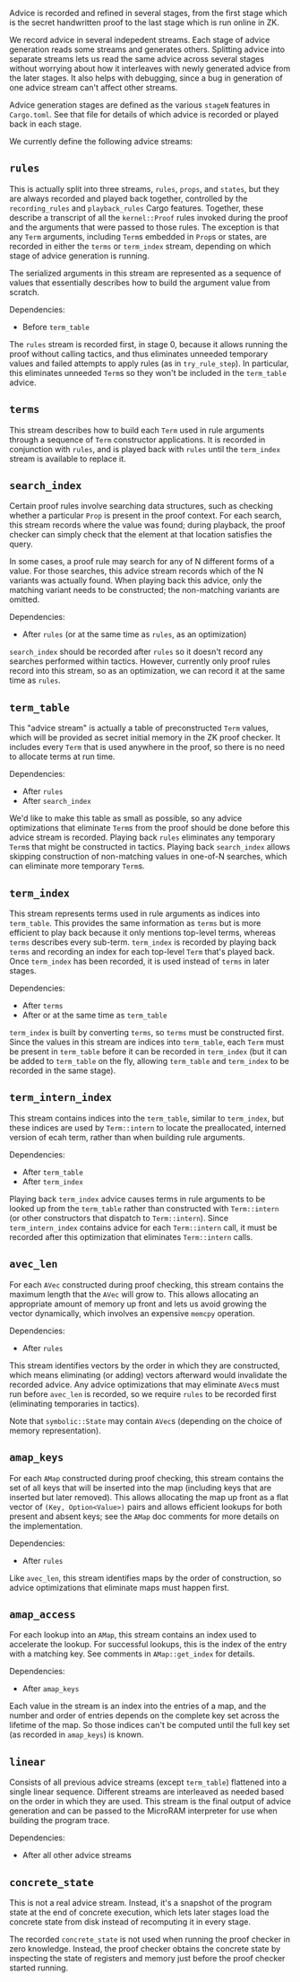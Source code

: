 Advice is recorded and refined in several stages, from the first stage which is
the secret handwritten proof to the last stage which is run online in ZK.

We record advice in several indepedent streams.  Each stage of advice
generation reads some streams and generates others.  Splitting advice into
separate streams lets us read the same advice across several stages without
worrying about how it interleaves with newly generated advice from the later
stages.  It also helps with debugging, since a bug in generation of one advice
stream can't affect other streams.

Advice generation stages are defined as the various `stageN` features in
`Cargo.toml`.  See that file for details of which advice is recorded or played
back in each stage.

We currently define the following advice streams:

## `rules`

This is actually split into three streams, `rules`, `props`, and `states`, but
they are always recorded and played back together, controlled by the
`recording_rules` and `playback_rules` Cargo features.  Together, these
describe a transcript of all the `kernel::Proof` rules invoked during the proof
and the arguments that were passed to those rules.  The exception is that any
`Term` arguments, including `Term`s embedded in `Prop`s or states, are recorded
in either the `terms` or `term_index` stream, depending on which stage of
advice generation is running.

The serialized arguments in this stream are represented as a sequence of values
that essentially describes how to build the argument value from scratch.

Dependencies:

* Before `term_table`

The `rules` stream is recorded first, in stage 0, because it allows running the
proof without calling tactics, and thus eliminates unneeded temporary values
and failed attempts to apply rules (as in `try_rule_step`).  In particular,
this eliminates unneeded `Term`s so they won't be included in the `term_table`
advice.

## `terms`

This stream describes how to build each `Term` used in rule arguments through a
sequence of `Term` constructor applications.  It is recorded in conjunction
with `rules`, and is played back with `rules` until the `term_index` stream is
available to replace it.

## `search_index`

Certain proof rules involve searching data structures, such as checking whether
a particular `Prop` is present in the proof context.  For each search, this
stream records where the value was found; during playback, the proof checker
can simply check that the element at that location satisfies the query.

In some cases, a proof rule may search for any of N different forms of a value.
For those searches, this advice stream records which of the N variants was
actually found.  When playing back this advice, only the matching variant needs
to be constructed; the non-matching variants are omitted.

Dependencies:

* After `rules` (or at the same time as `rules`, as an optimization)

`search_index` should be recorded after `rules` so it doesn't record any
searches performed within tactics.  However, currently only proof rules record
into this stream, so as an optimization, we can record it at the same time as
`rules`.

## `term_table`

This "advice stream" is actually a table of preconstructed `Term` values, which
will be provided as secret initial memory in the ZK proof checker.  It includes
every `Term` that is used anywhere in the proof, so there is no need to
allocate terms at run time.

Dependencies:

* After `rules`
* After `search_index`

We'd like to make this table as small as possible, so any advice optimizations
that eliminate `Term`s from the proof should be done before this advice stream
is recorded.  Playing back `rules` eliminates any temporary `Term`s that might
be constructed in tactics.  Playing back `search_index` allows skipping
construction of non-matching values in one-of-N searches, which can eliminate
more temporary `Term`s.

## `term_index`

This stream represents terms used in rule arguments as indices into
`term_table`.  This provides the same information as `terms` but is more
efficient to play back because it only mentions top-level terms, whereas
`terms` describes every sub-term.  `term_index` is recorded by playing back
`terms` and recording an index for each top-level `Term` that's played back.
Once `term_index` has been recorded, it is used instead of `terms` in later
stages.

Dependencies:

* After `terms`
* After or at the same time as `term_table`

`term_index` is built by converting `terms`, so `terms` must be constructed
first.  Since the values in this stream are indices into `term_table`, each
`Term` must be present in `term_table` before it can be recorded in
`term_index` (but it can be added to `term_table` on the fly, allowing
`term_table` and `term_index` to be recorded in the same stage).

## `term_intern_index`

This stream contains indices into the `term_table`, similar to `term_index`,
but these indices are used by `Term::intern` to locate the preallocated,
interned version of ecah term, rather than when building rule arguments.

Dependencies:

* After `term_table`
* After `term_index`

Playing back `term_index` advice causes terms in rule arguments to be looked up
from the `term_table` rather than constructed with `Term::intern` (or other
constructors that dispatch to `Term::intern`).  Since `term_intern_index`
contains advice for each `Term::intern` call, it must be recorded after this
optimization that eliminates `Term::intern` calls.

## `avec_len`

For each `AVec` constructed during proof checking, this stream contains the
maximum length that the `AVec` will grow to.  This allows allocating an
appropriate amount of memory up front and lets us avoid growing the vector
dynamically, which involves an expensive `memcpy` operation.

Dependencies:

* After `rules`

This stream identifies vectors by the order in which they are constructed,
which means eliminating (or adding) vectors afterward would invalidate the
recorded advice.  Any advice optimizations that may eliminate `AVec`s must run
before `avec_len` is recorded, so we require `rules` to be recorded first
(eliminating temporaries in tactics).

Note that `symbolic::State` may contain `AVec`s (depending on the choice of
memory representation).

## `amap_keys`

For each `AMap` constructed during proof checking, this stream contains the
set of all keys that will be inserted into the map (including keys that are
inserted but later removed).  This allows allocating the map up front as a flat
vector of `(Key, Option<Value>)` pairs and allows efficient lookups for both
present and absent keys; see the `AMap` doc comments for more details on the
implementation.

Dependencies:

* After `rules`

Like `avec_len`, this stream identifies maps by the order of construction, so
advice optimizations that eliminate maps must happen first.

## `amap_access`

For each lookup into an `AMap`, this stream contains an index used to
accelerate the lookup.  For successful lookups, this is the index of the entry
with a matching key.  See comments in `AMap::get_index` for details.

Dependencies:

* After `amap_keys`

Each value in the stream is an index into the entries of a map, and the number
and order of entries depends on the complete key set across the lifetime of the
map.  So those indices can't be computed until the full key set (as recorded in
`amap_keys`) is known.

## `linear`

Consists of all previous advice streams (except `term_table`) flattened into a
single linear sequence.  Different streams are interleaved as needed based on
the order in which they are used.  This stream is the final output of advice
generation and can be passed to the MicroRAM interpreter for use when building
the program trace.

Dependencies:

* After all other advice streams

## `concrete_state`

This is not a real advice stream.  Instead, it's a snapshot of the program
state at the end of concrete execution, which lets later stages load the
concrete state from disk instead of recomputing it in every stage.

The recorded `concrete_state` is not used when running the proof checker in
zero knowledge.  Instead, the proof checker obtains the concrete state by
inspecting the state of registers and memory just before the proof checker
started running.
